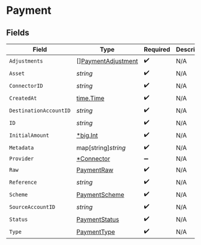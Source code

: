 # Payment


## Fields

| Field                                                           | Type                                                            | Required                                                        | Description                                                     | Example                                                         |
| --------------------------------------------------------------- | --------------------------------------------------------------- | --------------------------------------------------------------- | --------------------------------------------------------------- | --------------------------------------------------------------- |
| `Adjustments`                                                   | [][PaymentAdjustment](../../models/shared/paymentadjustment.md) | :heavy_check_mark:                                              | N/A                                                             |                                                                 |
| `Asset`                                                         | *string*                                                        | :heavy_check_mark:                                              | N/A                                                             | USD                                                             |
| `ConnectorID`                                                   | *string*                                                        | :heavy_check_mark:                                              | N/A                                                             |                                                                 |
| `CreatedAt`                                                     | [time.Time](https://pkg.go.dev/time#Time)                       | :heavy_check_mark:                                              | N/A                                                             |                                                                 |
| `DestinationAccountID`                                          | *string*                                                        | :heavy_check_mark:                                              | N/A                                                             |                                                                 |
| `ID`                                                            | *string*                                                        | :heavy_check_mark:                                              | N/A                                                             | XXX                                                             |
| `InitialAmount`                                                 | [*big.Int](https://pkg.go.dev/math/big#Int)                     | :heavy_check_mark:                                              | N/A                                                             | 100                                                             |
| `Metadata`                                                      | map[string]*string*                                             | :heavy_check_mark:                                              | N/A                                                             |                                                                 |
| `Provider`                                                      | [*Connector](../../models/shared/connector.md)                  | :heavy_minus_sign:                                              | N/A                                                             |                                                                 |
| `Raw`                                                           | [PaymentRaw](../../models/shared/paymentraw.md)                 | :heavy_check_mark:                                              | N/A                                                             |                                                                 |
| `Reference`                                                     | *string*                                                        | :heavy_check_mark:                                              | N/A                                                             |                                                                 |
| `Scheme`                                                        | [PaymentScheme](../../models/shared/paymentscheme.md)           | :heavy_check_mark:                                              | N/A                                                             |                                                                 |
| `SourceAccountID`                                               | *string*                                                        | :heavy_check_mark:                                              | N/A                                                             |                                                                 |
| `Status`                                                        | [PaymentStatus](../../models/shared/paymentstatus.md)           | :heavy_check_mark:                                              | N/A                                                             |                                                                 |
| `Type`                                                          | [PaymentType](../../models/shared/paymenttype.md)               | :heavy_check_mark:                                              | N/A                                                             |                                                                 |